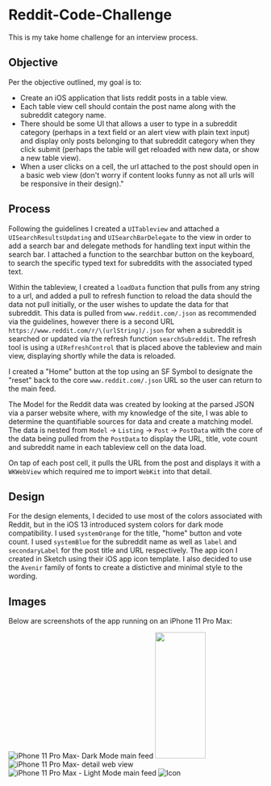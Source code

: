 # Reddit-Code-Challenge


This is my take home challenge for an interview process. 


## Objective

Per the objective outlined, my goal is to: 

- Create an iOS application that lists reddit posts in a table view. 
- Each table view cell should contain the post name along with the subreddit category name. 
- There should be some UI that allows a user to type in a subreddit category (perhaps in a text field or an alert view with plain text input) and display only posts belonging to that subreddit category when they click submit (perhaps the table will get reloaded with new data, or show a new table view).
- When a user clicks on a cell, the url attached to the post should open in a basic web view (don't worry if content looks funny as not all urls will be responsive in their design)."


## Process

Following the guidelines I created a `UITableview` and attached a `UISearchResultsUpdating` and `UISearchBarDelegate` to the view in order to add a search bar and delegate methods for handling text input within the search bar. I attached a function to the searchbar button on the keyboard, to search the specific typed text for  subreddits with the associated typed text.

Within the tableview, I created a `loadData` function that pulls from any string to a url, and added a pull to refresh function to reload the data should the data not pull initially, or the user wishes to update the data for that subreddit. This data is pulled from `www.reddit.com/.json` as recommended via the guidelines, however there is a second URL `https://www.reddit.com/r/\(urlString)/.json` for when a subreddit is searched or updated via the refresh function `searchSubreddit`. The refresh tool is using a `UIRefreshControl` that is placed above the tableview and main view, displaying shortly while the data is reloaded.

I created a "Home" button at the top using an SF Symbol to designate the "reset" back to the core `www.reddit.com/.json` URL so the user can return to the main feed.

The Model for the Reddit data was created by looking at the parsed JSON via a parser website where, with my knowledge of the site, I was able to determine the quantifiable sources for data and create a matching model. The data is nested from `Model` -> `Listing` -> `Post` -> `PostData` with the core of the data being pulled from the `PostData` to display the URL, title, vote count and subreddit name in each tableview cell on the data load.

On tap of each post cell, it pulls the URL from the post and displays it with a `WKWebView` which required me to import `WebKit` into that detail. 

## Design

For the design elements, I decided to use most of the colors associated with Reddit, but in the iOS 13 introduced system colors for dark mode compatibility. I used `systemOrange` for the title, "home" button and vote count. I used `systemBlue` for the subreddit name as well as `label` and `secondaryLabel` for the post title and URL respectively. The app icon I created in Sketch using their iOS app icon template. I also decided to use the `Avenir` family of fonts to create a distictive and minimal style to the wording.

## Images

Below are screenshots of the app running on an iPhone 11 Pro Max:

![iPhone 11 Pro Max- Dark Mode main feed](https://user-images.githubusercontent.com/42280875/90965541-d2fc0c80-e47d-11ea-99ae-1c3dc1fd36f7.png)
<img src="https://user-images.githubusercontent.com/42280875/90965541-d2fc0c80-e47d-11ea-99ae-1c3dc1fd36f7.png" width ="100" height = "250">
![iPhone 11 Pro Max- detail web view](https://user-images.githubusercontent.com/42280875/90965542-d4c5d000-e47d-11ea-9985-e65095cf0792.png)
![iPhone 11 Pro Max - Light Mode main feed](https://user-images.githubusercontent.com/42280875/90965544-d7282a00-e47d-11ea-9f99-dadfcb32f620.png)
![Icon](https://user-images.githubusercontent.com/42280875/90965548-e1e2bf00-e47d-11ea-9c0a-f73cc2a7dbe0.png)



